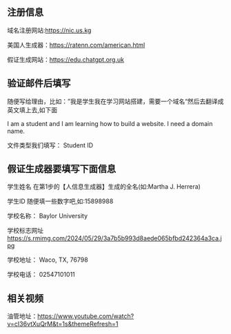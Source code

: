 ## 注册信息 
 域名注册网站:https://nic.us.kg
 
 美国人生成器：https://ratenn.com/american.html

 假证生成网站：https://edu.chatgpt.org.uk

## 验证邮件后填写
 随便写给理由，比如：”我是学生我在学习网站搭建，需要一个域名“然后去翻译成英文填上去,如下面
 
I am a student and I am learning how to build a website. I need a domain name.

文件类型我们填写：
Student ID
 ## 假证生成器要填写下面信息
 学生姓名
在第1步的【人信息生成器】生成的全名(如:Martha J. Herrera)

学生ID
随便填一些数字吧,如:15898988

学校名称：
Baylor University

学校标志网址
https://s.rmimg.com/2024/05/29/3a7b5b993d8aede065bfbd242364a3ca.jpg

学校地址：
Waco, TX, 76798

学校电话：
02547101011

## 相关视频
油管地址：https://www.youtube.com/watch?v=cI36vtXuQrM&t=1s&themeRefresh=1

